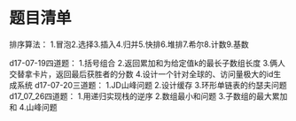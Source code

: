 # 题目清单
排序算法：
1.冒泡2.选择3.插入4.归并5.快排6.堆排7.希尔8.计数9.基数 

d17-07-19四道题：
1.括号组合
2.返回累加和为给定值k的最长子数组长度
3.俩人交替拿卡片，返回最后获胜者的分数
4.设计一个针对全球的、访问量极大的id生成系统
d17-07-20三道题：
1.JD山峰问题
2.设计缓存
3.环形单链表的约瑟夫问题
d17_07_26四道题：
1.用递归实现栈的逆序
2.数组最小和问题
3.子数组的最大累加和
4.山峰问题
